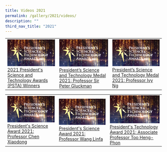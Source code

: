 ```yaml
---
title: Videos 2021
permalink: /gallery/2021/videos/
description: ""
third_nav_title: "2021"
---
```

<table> 
	<tr>
		<td><a href="https://youtu.be/-0859hfYcvA"> <img src = "/images/Video%20Thumbnails/thumbnail-v1.png"> 2021 President's Science and Technology Awards (PSTA) Winners</a></td>
		<td><a href="https://youtu.be/DJlFvGe_AcE"> <img src = "/images/Video%20Thumbnails/thumbnail-v1.png">President’s Science and Technology Medal 2021: Professor Sir Peter Gluckman</a></td>
		<td><a href="https://youtu.be/7XdeglS7_eU"> <img src = "/images/Video%20Thumbnails/thumbnail-v1.png">President’s Science and Technology Medal 2021: Professor Ivy Ng</a></td>
</tr>

<table> 
	<tr>
		<td><a href="https://youtu.be/V3neDn0oxZA"> <img src = "/images/Video%20Thumbnails/thumbnail-v1.png"> President's Science Award 2021: Professor Chen Xiaodong</a></td>
		<td><a href="https://youtu.be/r4aTZTI9ug4"> <img src = "/images/Video%20Thumbnails/thumbnail-v1.png">President's Science Award 2021: Professor Wang Linfa</a></td>
		<td><a href="https://youtu.be/5EJTtA6YKog"> <img src = "/images/Video%20Thumbnails/thumbnail-v1.png">President's Technology Award 2021: Associate Professor Too Heng-Phon</a></td>
</tr>
